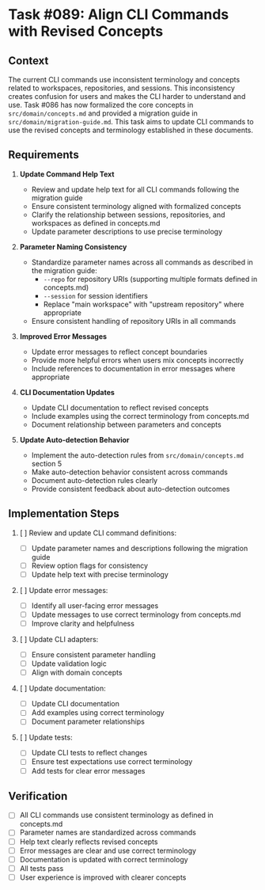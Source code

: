 # Task #089: Align CLI Commands with Revised Concepts

## Context

The current CLI commands use inconsistent terminology and concepts related to workspaces, repositories, and sessions. This inconsistency creates confusion for users and makes the CLI harder to understand and use. Task #086 has now formalized the core concepts in `src/domain/concepts.md` and provided a migration guide in `src/domain/migration-guide.md`. This task aims to update CLI commands to use the revised concepts and terminology established in these documents.

## Requirements

1. **Update Command Help Text**

   - Review and update help text for all CLI commands following the migration guide
   - Ensure consistent terminology aligned with formalized concepts
   - Clarify the relationship between sessions, repositories, and workspaces as defined in concepts.md
   - Update parameter descriptions to use precise terminology

2. **Parameter Naming Consistency**

   - Standardize parameter names across all commands as described in the migration guide:
     - `--repo` for repository URIs (supporting multiple formats defined in concepts.md)
     - `--session` for session identifiers
     - Replace "main workspace" with "upstream repository" where appropriate
   - Ensure consistent handling of repository URIs in all commands

3. **Improved Error Messages**

   - Update error messages to reflect concept boundaries
   - Provide more helpful errors when users mix concepts incorrectly
   - Include references to documentation in error messages where appropriate

4. **CLI Documentation Updates**

   - Update CLI documentation to reflect revised concepts
   - Include examples using the correct terminology from concepts.md
   - Document relationship between parameters and concepts

5. **Update Auto-detection Behavior**
   - Implement the auto-detection rules from `src/domain/concepts.md` section 5
   - Make auto-detection behavior consistent across commands
   - Document auto-detection rules clearly
   - Provide consistent feedback about auto-detection outcomes

## Implementation Steps

1. [ ] Review and update CLI command definitions:

   - [ ] Update parameter names and descriptions following the migration guide
   - [ ] Review option flags for consistency
   - [ ] Update help text with precise terminology

2. [ ] Update error messages:

   - [ ] Identify all user-facing error messages
   - [ ] Update messages to use correct terminology from concepts.md
   - [ ] Improve clarity and helpfulness

3. [ ] Update CLI adapters:

   - [ ] Ensure consistent parameter handling
   - [ ] Update validation logic
   - [ ] Align with domain concepts

4. [ ] Update documentation:

   - [ ] Update CLI documentation
   - [ ] Add examples using correct terminology
   - [ ] Document parameter relationships

5. [ ] Update tests:
   - [ ] Update CLI tests to reflect changes
   - [ ] Ensure test expectations use correct terminology
   - [ ] Add tests for clear error messages

## Verification

- [ ] All CLI commands use consistent terminology as defined in concepts.md
- [ ] Parameter names are standardized across commands
- [ ] Help text clearly reflects revised concepts
- [ ] Error messages are clear and use correct terminology
- [ ] Documentation is updated with correct terminology
- [ ] All tests pass
- [ ] User experience is improved with clearer concepts
